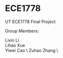 # ECE1778
UT ECE1778 Final Project

Group Members:

Lixin Li \
Lihao Xue \
Yiwei Cao \ 
Zuhao Zhang \
